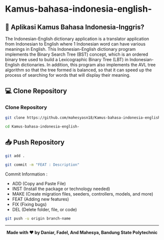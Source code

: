 # Kamus-bahasa-indonesia-english-

## 🤨 Aplikasi Kamus Bahasa Indonesia-Inggris?
The Indonesian-English dictionary application is a translator application from Indonesian to English where 1 Indonesian word can have various meanings in English. This Indonesian-English dictionary program implements the Binary Search Tree (BST) concept, which is an ordered binary tree used to build a Lexicographic Binary Tree (LBT) in Indonesian-English dictionaries. In addition, this program also implements the AVL tree algorithm so that the tree formed is balanced, so that it can speed up the process of searching for words that will display their meaning.

## 💻 Clone Repository
### Clone Repository
```bash
git clone https://github.com/mahesyasn18/Kamus-bahasa-indonesia-english-.git
```
```bash
cd Kamus-bahasa-indonesia-english-
```

## 📥 Push Repository
```bash
git add .
```
```bash
git commit -m "FEAT : Description"
```
Commit Information : 
- ADD (Copy and Paste File)
- INST (Install the package or technology needed)
- MAKE (Create migration files, seeders, controllers, models, and more)
- FEAT (Adding new features)
- FIX (Fixing bugs)
- DEL (Delete folder, file, or code)

```bash
git push -u origin branch-name
```


------------

<p align="center"><b>Made with ❤️ by Daniar, Fadel, And Mahesya, Bandung State Polytechnic</b></p>
